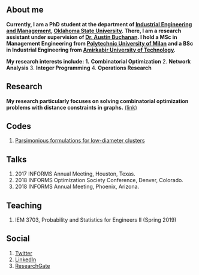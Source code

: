 ## About me 

**Currently, I am a PhD student at the department of [Industrial Engineering and Management](https://iem.okstate.edu/), [Oklahoma State University](https://go.okstate.edu/). There, I am a research assistant under supervision of [Dr. Austin Buchanan](https://sites.google.com/site/austinlbuchanan/home). I hold a MSc in Management Engineering from [Polytechnic University of Milan](https://www.polimi.it/en/) and a BSc in Industrial Engineering from [Amirkabir University of Technology](http://aut.ac.ir/en/).**

**My research interests include:** 
**1.** **Combinatorial Optimization**
2. **Network Analysis**
3. **Integer Programming**
4. **Operations Research** 

## Research
**My research particularly focuses on solving combinatorial optimization problems with distance constraints in graphs.** [(link)](./Research.md)

## Codes
1. [Parsimonious formulations for low-diameter clusters](https://github.com/halisalemi/ParsimoniousKClub)

## Talks
1. 2017 INFORMS Annual Meeting, Houston, Texas.
2. 2018 INFORMS Optimization Society Conference, Denver, Colorado.
3. 2018 INFORMS Annual Meeting, Phoenix, Arizona.

## Teaching
1. IEM 3703, Probability and Statistics for Engineers II (Spring 2019)

## Social
1. [Twitter](https://twitter.com/HASalemi)
2. [LinkedIn](https://www.linkedin.com/in/hosseinali-salemi-a8762066/)
3. [ResearchGate](https://www.researchgate.net/profile/Hosseinali_Salemi)




